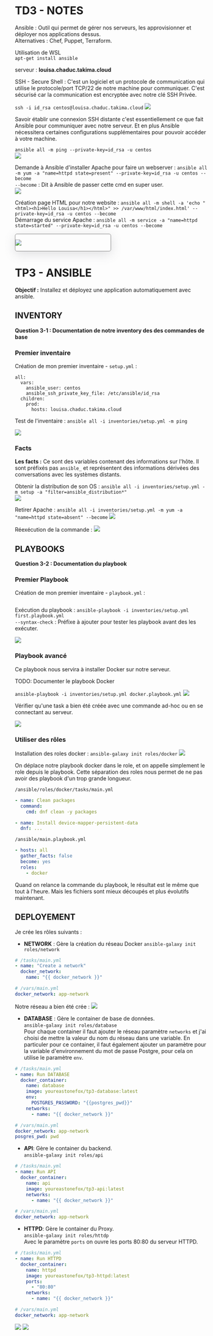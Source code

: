 # TD3 - NOTES

Ansible : Outil qui permet de gérer nos serveurs, les approvisionner et déployer nos applications dessus.  
Alternatives : Chef, Puppet, Terraform.

Utilisation de WSL  
`apt-get install ansible`

serveur : **louisa.chaduc.takima.cloud**

SSH - Secure Shell : C'est un logiciel et un protocole de communication qui utilise le protocole/port TCP/22 de notre machine pour communiquer. C'est sécurisé car la communication est encryptée avec notre clé SSH Privée.

`ssh -i id_rsa centos@louisa.chaduc.takima.cloud`
![](images/ssh.png)

Savoir établir une connexion SSH distante c'est essentiellement ce que fait Ansible pour communiquer avec notre serveur. Et en plus Ansible nécessitera certaines configurations supplémentaires pour pouvoir accéder à votre machine.

`ansible all -m ping --private-key=id_rsa -u centos`  
![](images/ping.png)

Demande à Ansible d'installer Apache pour faire un webserver : `ansible all -m yum -a "name=httpd state=present" --private-key=id_rsa -u centos --become`  
`--become` : Dit à Ansible de passer cette cmd en super user.  
![](images/install-ansible.png)

Création page HTML pour notre website : `ansible all -m shell -a 'echo "<html><h1>Hello Louisa</h1></html>" >> /var/www/html/index.html' --private-key=id_rsa -u centos --become`  
Démarrage du service Apache : `ansible all -m service -a "name=httpd state=started" --private-key=id_rsa -u centos --become`

<div style="border:1px solid grey; box-shadow: rgba(100, 100, 111, 0.2) 0px 7px 29px 0px; width: 250px; border-radius: 5px">

![](images/apache.png)

</div>

# TP3 - ANSIBLE

**Objectif :** Installez et déployez une application automatiquement avec ansible.

## INVENTORY

**Question 3-1 : Documentation de notre inventory des des commandes de base**

### Premier inventaire

Création de mon premier inventaire - `setup.yml` :

```
all:
  vars:
    ansible_user: centos
    ansible_ssh_private_key_file: /etc/ansible/id_rsa
  children:
    prod:
      hosts: louisa.chaduc.takima.cloud
```

Test de l'inventaire : `ansible all -i inventories/setup.yml -m ping`

![](images/pong.png)

### Facts

**Les facts :** Ce sont des variables contenant des informations sur l'hôte. Il sont préfixés pas `ansible_` et représentent des informations dérivées des conversations avec les systèmes distants.

Obtenir la distribution de son OS : `ansible all -i inventories/setup.yml -m setup -a "filter=ansible_distribution*"`  
![](images/facts.png)

Retirer Apache : `ansible all -i inventories/setup.yml -m yum -a "name=httpd state=absent" --become`
![](images/retrait-apache.png)

Réexécution de la commande :
![](images/retrait-apache-2.png)

## PLAYBOOKS

**Question 3-2 : Documentation du playbook**

### Premier Playbook

Création de mon premier inventaire - `playbook.yml` :

```

```

Exécution du playbook : `ansible-playbook -i inventories/setup.yml first.playbook.yml`  
`--syntax-check` : Préfixe à ajouter pour tester les playbook avant des les exécuter.

![](images/first-playbook.png)

### Playbook avancé

Ce playbook nous servira à installer Docker sur notre serveur.

TODO: Documenter le playbook Docker

`ansible-playbook -i inventories/setup.yml docker.playbook.yml`
![](images/playbook.png)

Vérifier qu'une task a bien été créée avec une commande ad-hoc ou en se connectant au serveur.

![](images/verif.png)

### Utiliser des rôles

Installation des roles docker : `ansible-galaxy init roles/docker`
![](images/role.png)

On déplace notre playbook docker dans le role, et on appelle simplement le role depuis le playbook. Cette séparation des roles nous permet de ne pas avoir des playbook d'un trop grande longueur.

`/ansible/roles/docker/tasks/main.yml`

```yaml
- name: Clean packages
  command:
    cmd: dnf clean -y packages

- name: Install device-mapper-persistent-data
  dnf: ...
```

`/ansible/main.playbook.yml`

```yaml
- hosts: all
  gather_facts: false
  become: yes
  roles:
    - docker
```

Quand on relance la commande du playbook, le résultat est le même que tout à l'heure. Mais les fichiers sont mieux découpés et plus évolutifs maintenant.

## DEPLOYEMENT

Je crée les rôles suivants :

- **NETWORK** : Gère la création du réseau Docker
  `ansible-galaxy init roles/network`

```yaml
# /tasks/main.yml
- name: "Create a network"
  docker_network:
    name: "{{ docker_network }}"

# /vars/main.yml
docker_network: app-network
```

Notre réseau a bien été crée :
![](images/network.png)

- **DATABASE** : Gère le container de base de données.  
  `ansible-galaxy init roles/database`  
  Pour chaque container il faut ajouter le réseau paramètre `networks` et j'ai choisi de mettre la valeur du nom du réseau dans une variable. En particuler pour ce container, il faut également ajouter un paramètre pour la variable d'environnement du mot de passe Postgre, pour cela on utilise le paramètre `env`.

```yaml
# /tasks/main.yml
- name: Run DATABASE
  docker_container:
    name: database
    image: youreastonefox/tp3-database:latest
    env:
      POSTGRES_PASSWORD: "{{postgres_pwd}}"
    networks:
      - name: "{{ docker_network }}"

# /vars/main.yml
docker_network: app-network
posgres_pwd: pwd
```

- **API**: Gère le container du backend.  
  `ansible-galaxy init roles/api`

```yaml
# /tasks/main.yml
- name: Run API
  docker_container:
    name: api
    image: youreastonefox/tp3-api:latest
    networks:
      - name: "{{ docker_network }}"

# /vars/main.yml
docker_network: app-network
```

- **HTTPD**: Gère le container du Proxy.  
  `ansible-galaxy init roles/httdp`  
  Avec le paramètre `ports` on ouvre les ports 80:80 du serveur HTTPD.

```yaml
# /tasks/main.yml
- name: Run HTTPD
  docker_container:
    name: httpd
    image: youreastonefox/tp3-httpd:latest
    ports:
      - "80:80"
    networks:
      - name: "{{ docker_network }}"

# /vars/main.yml
docker_network: app-network
```

![](images/deploy-trace.png)
![](images/deploy.png)
